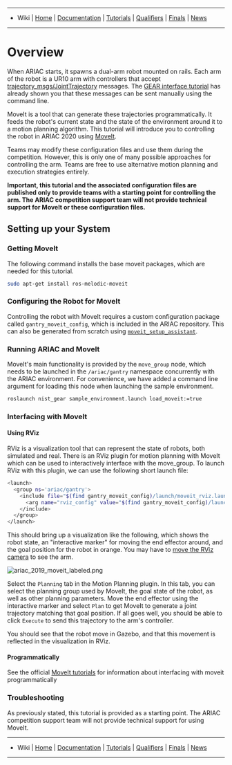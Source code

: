 -------------------------------------------------
- Wiki | [Home](../../README.md) | [Documentation](../documentation.md) | [Tutorials](../tutorials.md) | [Qualifiers](../qualifier.md) | [Finals](../finals.md) | [News](../updates.md)
-------------------------------------------------

# Overview #

When ARIAC starts, it spawns a dual-arm robot mounted on rails. Each arm of the robot is a UR10 arm with controllers that accept [trajectory_msgs/JointTrajectory](http://docs.ros.org/melodic/api/trajectory_msgs/html/msg/JointTrajectory.html) messages.
The [GEAR interface tutorial](gear_interface.md) has already shown you that these messages can be sent manually using the command line.

MoveIt is a tool that can generate these trajectories programmatically.
It feeds the robot's current state and the state of the environment around it to a motion planning algorithm. 
This tutorial will introduce you to controlling the robot in ARIAC 2020 using [MoveIt](https://moveit.ros.org/).

Teams may modify these configuration files and use them during the competition.
However, this is only one of many possible approaches for controlling the arm.
Teams are free to use alternative motion planning and execution strategies entirely.

**Important, this tutorial and the associated configuration files are published only to provide teams with a starting point for controlling the arm. The ARIAC competition support team will not provide technical support for MoveIt or these configuration files.**


## Setting up your System ##

### Getting MoveIt ###

The following command installs the base moveit packages, which are needed for this tutorial.

```bash
sudo apt-get install ros-melodic-moveit
```

### Configuring the Robot for MoveIt ###

Controlling the robot with MoveIt requires a custom configuration package called `gantry_moveit_config`,
which is included in the ARIAC repository. This can also be generated from scratch using [`moveit_setup_assistant`](http://docs.ros.org/kinetic/api/moveit_tutorials/html/doc/setup_assistant/setup_assistant_tutorial.html).

### Running ARIAC and MoveIt ###

MoveIt's main functionality is provided by the `move_group` node, which needs to be launched in the
`/ariac/gantry` namespace concurrently with the ARIAC environment. For convenience, we have added a
command line argument for loading this node when launching the sample environment.

```bash
roslaunch nist_gear sample_environment.launch load_moveit:=true
```

### Interfacing with MoveIt ###

#### Using RViz ####

RViz is a visualization tool that can represent the state of robots, both simulated and real.
There is an RViz plugin for motion planning with MoveIt which can be used to interactively interface with the move_group.
To launch RViz with this plugin, we can use the following short launch file: 

```bash
<launch>
  <group ns='ariac/gantry'>
    <include file="$(find gantry_moveit_config)/launch/moveit_rviz.launch">
      <arg name="rviz_config" value="$(find gantry_moveit_config)/launch/moveit.rviz"/>
    </include>
  </group>
</launch>
```

This should bring up a visualization like the following, which shows the robot state, an "interactive marker" for moving the end effector around, and the goal position for the robot in orange. You may have to [move the RViz camera](wiki.ros.org/rviz/UserGuide#The_different_camera_types) to see the arm.

![ariac_2019_moveit_labeled.png](https://bitbucket.org/repo/pB4bBb/images/14031832-ariac_2019_moveit_labeled.png)

Select the `Planning` tab in the Motion Planning plugin. In this tab, you can select the planning group used by MoveIt,
the goal state of the robot, as well as other planning parameters.
Move the end effector using the interactive marker and select `Plan` to get MoveIt to generate a joint trajectory matching that goal position.
If all goes well, you should be able to click `Execute` to send this trajectory to the arm's controller.

You should see that the robot move in Gazebo, and that this movement is reflected in the visualization in RViz.

#### Programmatically ###

See the official [MoveIt tutorials](https://ros-planning.github.io/moveit_tutorials/) for information about interfacing with moveit programmatically

### Troubleshooting  ###

As previously stated, this tutorial is provided as a starting point.
The ARIAC competition support team will not provide technical support for using MoveIt.

-------------------------------------------------
- Wiki | [Home](../../README.md) | [Documentation](../documentation.md) | [Tutorials](../tutorials.md) | [Qualifiers](../qualifier.md) | [Finals](../finals.md) | [News](../updates.md)
-------------------------------------------------
